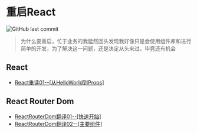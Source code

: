 # 重启React

![GitHub last commit](https://img.shields.io/github/last-commit/coding-bai/Sank-in-React)

> 为什么要重启，忙于业务的我猛然回头发现我好像只是会使用组件库和进行简单的开发，为了解决这一问题，还是决定从头来过，毕竟还有机会

## React

- [React重读01--[从HelloWorld到Props]](./docs/React/01--从HelloWorld到props.md)

## React Router Dom

- [ReactRouterDom翻译01--[快速开始]](./docs/ReactRouterDom/01--快速开始.md)
- [ReactRouterDom翻译02--[主要组件]](./docs/ReactRouterDom/02--主要组件.md)
